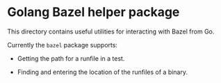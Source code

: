 # Golang Bazel helper package

This directory contains useful utilities for interacting with Bazel from Go.

Currently the `bazel` package supports:

*   Getting the path for a runfile in a test.

*   Finding and entering the location of the runfiles of a binary.
